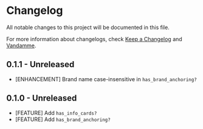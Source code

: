 # Changelog

All notable changes to this project will be documented in this file.

For more information about changelogs, check
[Keep a Changelog](http://keepachangelog.com) and
[Vandamme](http://tech-angels.github.io/vandamme).

## 0.1.1  - Unreleased

* [ENHANCEMENT] Brand name case-insensitive in `has_brand_anchoring?`

## 0.1.0  - Unreleased

* [FEATURE] Add `has_info_cards?`
* [FEATURE] Add `has_brand_anchoring?`
